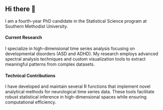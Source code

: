 ## Hi there 👋

I am a fourth-year PhD candidate in the Statistical Science program at Southern Methodist University.

#### Current Research

I specialize in high-dimensional time series analysis focusing on developmental disorders (ASD and ADHD). My research employs advanced spectral analysis techniques and custom visualization tools to extract meaningful patterns from complex datasets.

#### Technical Contributions

I have developed and maintain several R functions that implement novel analytical methods for neurological time series data. These tools facilitate robust statistical inference in high-dimensional spaces while ensuring computational efficiency.

<!--
**Zichang23/zichang23** is a ✨ _special_ ✨ repository because its `README.md` (this file) appears on your GitHub profile.

Here are some ideas to get you started:

- 🔭 I’m currently working on ...
- 🌱 I’m currently learning ...
- 👯 I’m looking to collaborate on ...
- 🤔 I’m looking for help with ...
- 💬 Ask me about ...
- 📫 How to reach me: ...
- 😄 Pronouns: ...
- ⚡ Fun fact: ...
-->
